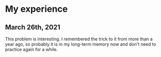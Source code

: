 # My experience
## March 26th, 2021
This problem is interesting. I remembered the trick to it from more than a year ago, so probably it is in my 
long-term memory now and don't need to practice again for a while.